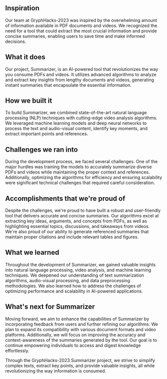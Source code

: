 ## Inspiration
Our team at GryphHacks-2023 was inspired by the overwhelming amount of information available in PDF documents and videos. We recognized the need for a tool that could extract the most crucial information and provide concise summaries, enabling users to save time and make informed decisions.

## What it does
Our project, Summarizer, is an AI-powered tool that revolutionizes the way you consume PDFs and videos. It utilizes advanced algorithms to analyze and extract key insights from lengthy documents and videos, generating instant summaries that encapsulate the essential information.

## How we built it
To build Summarizer, we combined state-of-the-art natural language processing (NLP) techniques with cutting-edge video analysis algorithms. We leveraged machine learning models and deep neural networks to process the text and audio-visual content, identify key moments, and extract important points and references.

## Challenges we ran into
During the development process, we faced several challenges. One of the major hurdles was training the models to accurately summarize diverse PDFs and videos while maintaining the proper context and references. Additionally, optimizing the algorithms for efficiency and ensuring scalability were significant technical challenges that required careful consideration.

## Accomplishments that we're proud of
Despite the challenges, we're proud to have built a robust and user-friendly tool that delivers accurate and concise summaries. Our algorithms excel at extracting key ideas, arguments, and concepts from PDFs, as well as highlighting essential topics, discussions, and takeaways from videos. We're also proud of our ability to generate referenced summaries that maintain proper citations and include relevant tables and figures.

## What we learned
Throughout the development of Summarizer, we gained valuable insights into natural language processing, video analysis, and machine learning techniques. We deepened our understanding of text summarization algorithms, audio-visual processing, and data preprocessing methodologies. We also learned how to address the challenges of optimizing performance and scalability in AI-powered applications.

## What's next for Summarizer
Moving forward, we aim to enhance the capabilities of Summarizer by incorporating feedback from users and further refining our algorithms. We plan to expand its compatibility with various document formats and video platforms. Additionally, we will focus on improving the accuracy and context-awareness of the summaries generated by the tool. Our goal is to continue empowering individuals to access and digest knowledge effortlessly.

Through the GryphHacks-2023 Summarizer project, we strive to simplify complex texts, extract key points, and provide valuable insights, all while revolutionizing the way information is consumed.